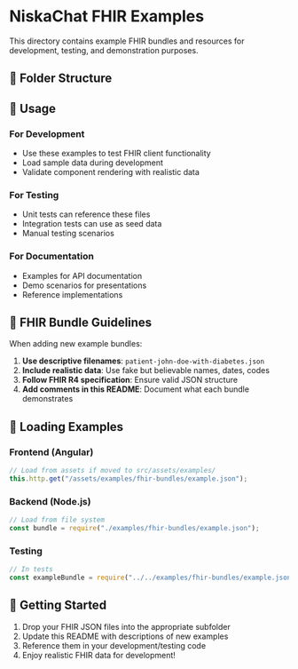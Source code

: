 # NiskaChat FHIR Examples

This directory contains example FHIR bundles and resources for development, testing, and demonstration purposes.

## 📁 Folder Structure



## 🎯 Usage

### For Development

- Use these examples to test FHIR client functionality
- Load sample data during development
- Validate component rendering with realistic data

### For Testing

- Unit tests can reference these files
- Integration tests can use as seed data
- Manual testing scenarios

### For Documentation

- Examples for API documentation
- Demo scenarios for presentations
- Reference implementations

## 📝 FHIR Bundle Guidelines

When adding new example bundles:

1. **Use descriptive filenames**: `patient-john-doe-with-diabetes.json`
2. **Include realistic data**: Use fake but believable names, dates, codes
3. **Follow FHIR R4 specification**: Ensure valid JSON structure
4. **Add comments in this README**: Document what each bundle demonstrates

## 🔗 Loading Examples

### Frontend (Angular)

```typescript
// Load from assets if moved to src/assets/examples/
this.http.get("/assets/examples/fhir-bundles/example.json");
```

### Backend (Node.js)

```javascript
// Load from file system
const bundle = require("./examples/fhir-bundles/example.json");
```

### Testing

```javascript
// In tests
const exampleBundle = require("../../examples/fhir-bundles/example.json");
```

## 🚀 Getting Started

1. Drop your FHIR JSON files into the appropriate subfolder
2. Update this README with descriptions of new examples
3. Reference them in your development/testing code
4. Enjoy realistic FHIR data for development!
